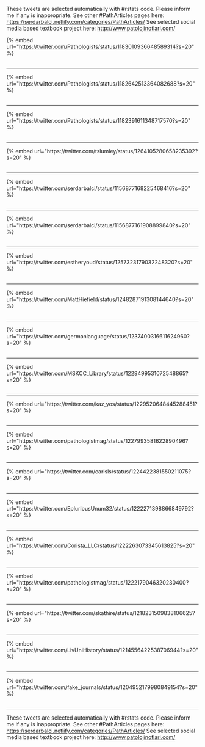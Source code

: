 

These tweets are selected automatically with #rstats code. Please inform me if any is inappropriate.
See other #PathArticles pages here: https://serdarbalci.netlify.com/categories/PathArticles/ 
See selected social media based textbook project here: http://www.patolojinotlari.com/

{% embed url="https://twitter.com/Pathologists/status/1183010936648589314?s=20" %}<br>
<br>
<hr>
{% embed url="https://twitter.com/Pathologists/status/1182642513364082688?s=20" %}<br>
<br>
<hr>
{% embed url="https://twitter.com/Pathologists/status/1182391611348717570?s=20" %}<br>
<br>
<hr>
{% embed url="https://twitter.com/tslumley/status/1264105280658235392?s=20" %}<br>
<br>
<hr>
{% embed url="https://twitter.com/serdarbalci/status/1156877168225468416?s=20" %}<br>
<br>
<hr>
{% embed url="https://twitter.com/serdarbalci/status/1156877161908899840?s=20" %}<br>
<br>
<hr>
{% embed url="https://twitter.com/estheryoud/status/1257323179032248320?s=20" %}<br>
<br>
<hr>
{% embed url="https://twitter.com/MattHiefield/status/1248287191308144640?s=20" %}<br>
<br>
<hr>
{% embed url="https://twitter.com/germanlanguage/status/1237400316611624960?s=20" %}<br>
<br>
<hr>
{% embed url="https://twitter.com/MSKCC_Library/status/1229499531072548865?s=20" %}<br>
<br>
<hr>
{% embed url="https://twitter.com/kaz_yos/status/1229520648445288451?s=20" %}<br>
<br>
<hr>
{% embed url="https://twitter.com/pathologistmag/status/1227993581622890496?s=20" %}<br>
<br>
<hr>
{% embed url="https://twitter.com/carisls/status/1224422381550211075?s=20" %}<br>
<br>
<hr>
{% embed url="https://twitter.com/EpluribusUnum32/status/1222271398866849792?s=20" %}<br>
<br>
<hr>
{% embed url="https://twitter.com/Corista_LLC/status/1222263073345613825?s=20" %}<br>
<br>
<hr>
{% embed url="https://twitter.com/pathologistmag/status/1222179046320230400?s=20" %}<br>
<br>
<hr>
{% embed url="https://twitter.com/skathire/status/1218231509838106625?s=20" %}<br>
<br>
<hr>
{% embed url="https://twitter.com/LivUniHistory/status/1214556422538706944?s=20" %}<br>
<br>
<hr>
{% embed url="https://twitter.com/fake_journals/status/1204952179980849154?s=20" %}<br>
<br>
<hr>


These tweets are selected automatically with #rstats code. Please inform me if any is inappropriate.
See other #PathArticles pages here: https://serdarbalci.netlify.com/categories/PathArticles/ 
See selected social media based textbook project here: http://www.patolojinotlari.com/
